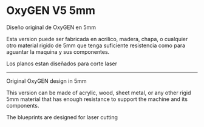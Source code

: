 # OxyGEN V5 5mm

Diseño original de OxyGEN en 5mm

Esta version puede ser fabricada en acrilico, madera, chapa, o cualquier otro material rigido de 5mm que tenga suficiente resistencia como para aguantar la maquina y sus componentes.

Los planos estan diseñados para corte laser

------------------------------------------------------------------------------------

Original OxyGEN design in 5mm

This version can be made of acrylic, wood, sheet metal, or any other rigid 5mm material that has enough resistance to support the machine and its components.

The blueprints are designed for laser cutting
